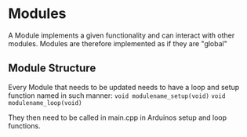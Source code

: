 # Modules

A Module implements a given functionality and can interact with other modules. Modules are therefore implemented as if they are "global"


## Module Structure
Every Module that needs to be updated needs to have a loop and setup function named in such manner:
`void modulename_setup(void)`
`void modulename_loop(void)`

They then need to be called in main.cpp in Arduinos setup and loop functions.